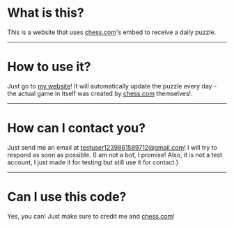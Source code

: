 # What is this?
This is a website that uses [chess.com](https://www.chess.com)'s embed to receive a daily puzzle.

<hr>

# How to use it?
Just go to [my website](https://didward.github.io/chess-puzzle/)! It will automatically update the puzzle every day - the actual game in itself was created by [chess.com](https://www.chess.com) themselves!.

<hr>

# How can I contact you? 
Just send me an email at [testuser1239861589712@gmail.com](mailto:testuser1239861589712@gmail.com)! I will try to respond as soon as possible. (I am not a bot, I promise! Also, it is not a test account, I just made it for testing but still use it for contact.)

<hr>

# Can I use this code?
Yes, you can! Just make sure to credit me and [chess.com](https://www.chess.com)!
